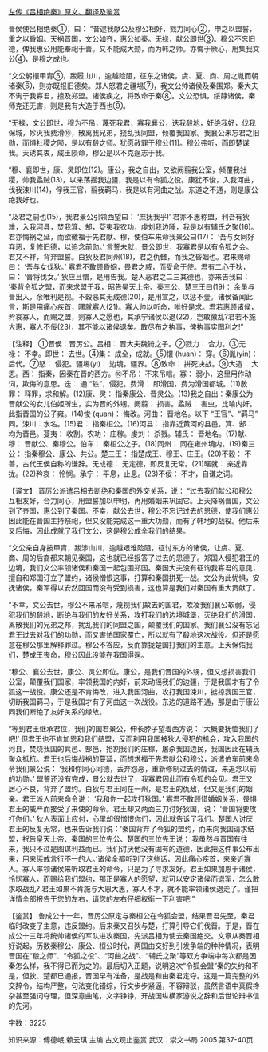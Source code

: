 [左传《吕相绝秦》原文、翻译及鉴赏](https://www.vrrw.net/wx/13999.html)

晋侯使吕相绝秦①，曰： “昔逮我献公及穆公相好，戮力同心②，申之以盟誓，重之以昏姻。天祸晋国，文公如齐，惠公如秦。无禄，献公即世③。穆公不忘旧德，俾我惠公用能奉祀于晋。又不能成大勋，而为韩之师。亦悔于厥心，用集我文公④，是穆之成也。

“文公躬擐甲胄⑤，跋履山川，逾越险阻，征东之诸侯，虞、夏、商、周之胤而朝诸秦⑥，则亦既报旧德矣。郑人怒君之疆埸⑦，我文公帅诸侯及秦围郑。秦大夫不询于我寡君，擅及郑盟。诸侯疾之，将致命于秦⑧。文公恐惧，绥静诸侯，秦师克还无害，则是我有大造于西也⑨。

“无禄，文公即世，穆为不吊，蔑死我君，寡我襄公，迭我殽地，奸绝我好，伐我保城，殄灭我费滑⑩，散离我兄弟，挠乱我同盟，倾覆我国家。我襄公未忘君之旧勋，而惧社稷之陨，是以有殽之师。犹愿赦罪于穆公(11)。穆公弗听，而即楚谋我。天诱其衷，成王陨命，穆公是以不克逞志于我。

“穆、襄即世，康、灵即位(12)。康公，我之自出，又欲阙翦我公室，倾覆我社稷，帅我蟊贼(13)，以来荡摇我边疆，我是以有令狐之役。康犹不悛，入我河曲，伐我涑川(14)，俘我王官，翦我羁马，我是以有河曲之战。东道之不通，则是康公绝我好也。

“及君之嗣也(15)，我君景公引领西望曰： ‘庶抚我乎!’ 君亦不惠称盟，利吾有狄难，入我河县，焚我箕、郜，芟夷我农功，虔刘我边陲，我是以有辅氏之聚(16)。君亦悔祸之延，而欲徼福于先君献、穆，使伯车来命我景公曰(17)： ‘吾与女同好弃恶，复修旧德，以追念前勋。’ 言誓未就，景公即世，我寡君是以有令狐之会。君又不祥，背弃盟誓。白狄及君同州(18)，君之仇雠，而我之昏姻也。君来赐命曰： ‘吾与女伐狄。’ 寡君不敢顾昏姻，畏君之威，而受命于使。君有二心于狄，曰： ‘晋将伐女。’ 狄应且憎，是用告我。楚人恶君之二三其德也，亦来告我曰： ‘秦背令狐之盟，而来求盟于我，昭告昊天上帝、秦三公、楚三王曰(19)： 余虽与晋出入，余唯利是视。不穀恶其无成德(20)，是用宣之，以惩不壹。’ 诸侯备闻此言，斯是用痛心疾首，暱就寡人(21)。寡人帅以听命，唯好是求。君若惠顾诸侯，矜哀寡人，而赐之盟，则寡人之愿也，其承宁诸侯以退(22)，岂敢徼乱?君若不施大惠，寡人不佞(23)，其不能以诸侯退矣。敢尽布之执事，俾执事实图利之!”



【注释】 ①晋侯：晋厉公。吕相： 晋大夫魏锜之子。②戮力： 合力。③无禄： 不幸。即世： 去世。④集： 成全，成就。⑤擐 (huan)： 穿。⑥胤(yin)： 后代。⑦怒： 侵犯。疆埸(yi)： 边境，疆界。⑧致命： 拼死决战。⑨大造： 大恩。西： 指秦，因秦在晋的西方。⑩不吊： 不来吊唁。寡： 弱小，这里用作动词，欺侮的意思。迭： 通 “轶”，侵犯。费滑： 即滑国，费为滑国都城。(11)赦罪： 释罪，求和解。(12)康、灵： 指秦康公、晋灵公。(13)我之自出：秦康公为晋献公的女儿伯姬所生，实为晋的外甥。阙翦： 损害。蟊贼： 害虫，比喻内奸。此指晋国的公子雍。(14)悛 (quan)： 悔改。河曲： 晋地名。以下 “王官”、“羁马” 同。涑川：水名。(15)君： 指秦桓公。(16)河县： 指靠近黄河的县邑。箕、郜： 均为晋邑。芟夷： 收割。农功： 庄稼。虔刘： 杀戮。辅氏： 晋地名。(17)献、穆： 晋献公、秦穆公。伯车： 秦桓公之子。(18)同州： 同在雍州境内。(19)秦三公： 指秦穆公、康公、共公。楚三王： 指楚成王、穆王、庄王。(20)不穀： 不善，古代王侯自称的谦辞。无成德： 无定德，即反复无常。(21)暱就： 亲近靠拢。(22)矜哀： 怜悯。承宁： 平息，止息。(23)不佞： 不才，自谦之词。

【译文】 晋厉公派遣吕相去断绝和秦国的外交关系，说： “过去我们献公和穆公互相友好，合力同心，用盟誓加以申明，再用婚姻来巩固它。上天降祸晋国，文公到了齐国，惠公到了秦国。不幸，献公去世，穆公不忘记过去的恩德，使我们惠公因此能在晋国主持祭祀，但又没能完成这一重大功勋，而有了韩地的战役。他后来又后悔，因此成就了我们文公，这是穆公成全我们的结果。

“文公亲自身披甲胄，跋涉山川，逾越艰难险阻，征讨东方的诸侯，让虞、夏、商、周的后裔都来朝见秦国，这也就已经报答了过去的恩德了。郑国人侵犯君王的边境，我们文公率领诸侯和秦国一起包围郑国。秦国大夫没有征询我寡君的意见，擅自和郑国订立了盟约，诸侯憎恨这事，打算和秦国拼死一战。文公为此忧惧，安抚诸侯，秦军得以安然回国而没有受到损害，这也算是我们对秦国有重大贡献了。

“不幸，文公去世，穆公不来吊唁，蔑视我们故去的国君，欺凌我们襄公软弱，侵犯我们的殽地，断绝与我们的友好关系，攻打我们的边境城堡，灭绝我们的滑国，离散我们的兄弟之邦，扰乱我们的同盟之国，颠覆我们的国家。我们襄公没有忘记君王过去对我们的功勋，而又害怕国家覆亡，所以就有了殽地这次战役。但还是愿意在穆公那里解释罪过。穆公不答应，反而靠拢楚国打我们的主意。上天保佑我们，楚成王丧命，穆公因此没能在我国得逞。

“穆公、襄公去世，康公、灵公即位。康公，是我们晋国的外甥，但又想损害我们公室，颠覆我们国家，率领我国的内奸，前来动摇我们的边疆，于是我国才有了令狐这一战役。康公还是不肯悔改，进入我国河曲，攻打我国涑川，掳掠我国王官，切断我国羁马，于是我国才有了河曲这一次战役。东边的道路不通，那是由于康公同我们断绝了友好关系的缘故。

“等到君王继承君位，我们的国君景公，伸长脖子望着西方说： ‘大概要抚恤我们了吧!’ 但君王也不肯加恩和我们结盟，反而利用我国被狄人侵犯的机会，攻入我国的河县，焚烧我国的箕邑、郜邑，抢割我们的庄稼，屠杀我国边民，我国因此在辅氏聚众抵抗。君王也后悔战祸的蔓延，而想求福于先君献公和穆公，派遣伯车前来命令我们景公说： ‘我和你同心同德，丢弃怨恶，重新修制过去的情谊，来追念以前的功勋。’ 盟誓还没有完成，景公就去世了，我寡君因此而有令狐的会见。君王又居心不良，背弃了盟约。白狄与君王同在一州，是君王的仇敌，但又是我们的姻亲。君王派人前来命令说： ‘我和你一起攻打狄国。’ 寡君不敢顾惜婚姻关系，畏惧君王的威严而接受了来使的命令。君王却又两面三刀讨好狄国，说： ‘晋国将要攻打你们。’ 狄人表面上应付，心里却很憎恨你们，因此就告诉了我们。楚国人讨厌君王的反复无常，也来告诉我们说：‘秦国背弃了令狐的盟约，而来向我国请求结盟，祝告皇天上帝、秦国的三位先公、楚国的三位先王说： 我虽然与晋国有往来，我只不过是图谋利益而已。我们讨厌他没有固有的道德，因此把这件事公布出来，用来惩戒言行不一的人。’诸侯全都听到了这些话，因此痛心疾首，来亲近寡人。寡人率领诸侯来听取君王的命令，只是为了寻求友好。君王如果加恩于诸侯，怜悯寡人，而赐给我们盟约，那正是寡人的愿望，就可以安定诸侯而退军，怎么敢求取战乱? 君王如果不肯施与大恩大惠，寡人不才，就不能率领诸侯退走了。谨把详情全部报告于您的左右，请您的左右仔细权衡一下利害吧!”

【鉴赏】 鲁成公十一年，晋厉公原定与秦桓公在令狐会盟，结果晋君先至，秦君临时改变了主意，违反盟约。后来秦又召狄与楚，打算引导它们伐晋。于是，晋在成公十三年将统帅诸侯的军队进攻秦国，先派吕相为使去秦国绝交。文章从秦晋相好说起，历数秦穆公、康公、桓公时代，两国由交好到引发争端的种种情况，表明晋国在“殽之师”、“令狐之役”、“河曲之战”、“辅氏之聚”等双方争端中每次都是因秦怎么样，我不得已而为之的。最后切入正题，说明这次“令狐会盟”秦的失约和不是，但狄、楚都已通报，晋国早有准备，是战是和由秦君定夺。这是一篇完整的外交辞令，结构严整，句法变化错综，行文步步紧逼，不容辩驳，虽然言语中真假搀杂甚至强词夺理，但深意曲笔，文字铮铮，开战国纵横家游说之辞和后世论辩书信的先河。

字数：3225

知识来源：傅德岷,赖云琪 主编.古文观止鉴赏.武汉：崇文书局.2005.第37-40页.

